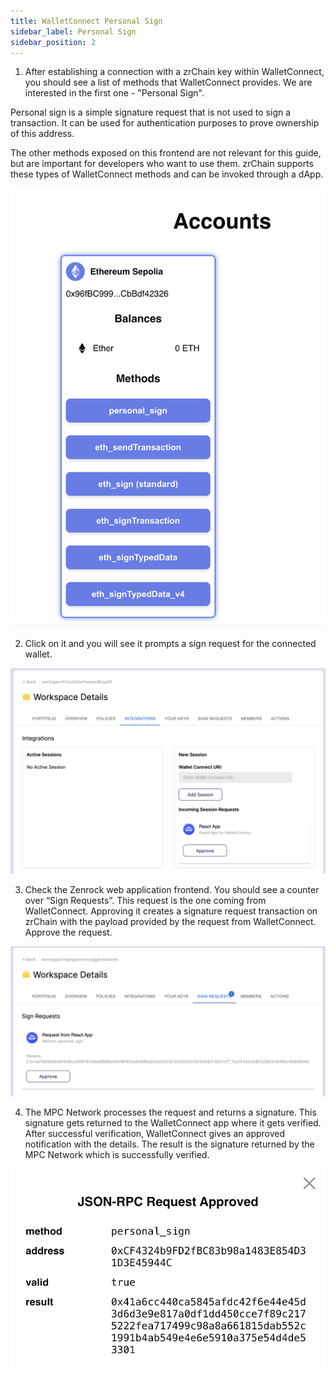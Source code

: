 ```yaml
---
title: WalletConnect Personal Sign 
sidebar_label: Personal Sign
sidebar_position: 2
---
```


1. After establishing a connection with a zrChain key within WalletConnect, you should see a list of methods that WalletConnect provides. We are interested in the first one - "Personal Sign".

Personal sign is a simple signature request that is not used to sign a transaction. It can be used for authentication purposes to prove ownership of this address.

The other methods exposed on this frontend are not relevant for this guide, but are important for developers who want to use them. zrChain supports these types of WalletConnect methods and can be invoked through a dApp.

![WalletConnect Menu](../../../static/img/wc-menu.png)

2. Click on it and you will see it prompts a sign request for the connected wallet.

![WalletConnect Approve Connection](../../../static/img/wc-approve-connection.png)

3. Check the Zenrock web application frontend. You should see a counter over “Sign Requests”. This request is the one coming from WalletConnect. Approving it creates a signature request transaction on zrChain with the payload provided by the request from WalletConnect. Approve the request. 

![WalletConnect Personal Sign](../../../static/img/wc-personal-sign.png)

4. The MPC Network processes the request and returns a signature. This signature gets returned to the WalletConnect app where it gets verified. After successful verification, WalletConnect gives an approved notification with the details. The result is the signature returned by the MPC Network which is successfully verified.

![WalletConnect Approved Personal Sign](../../../static/img/wc-approved-sign.png)
